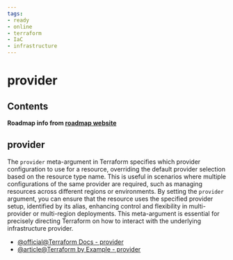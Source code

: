 ```yaml
---
tags:
- ready
- online
- terraform
- IaC
- infrastructure
---
```


# provider

## Contents

__Roadmap info from [roadmap website](https://roadmap.sh/terraform/provider@5FLOFTP_nCa3qi1wbV4qE)__

## provider

The `provider` meta-argument in Terraform specifies which provider configuration to use for a resource, overriding the default provider selection based on the resource type name. This is useful in scenarios where multiple configurations of the same provider are required, such as managing resources across different regions or environments. By setting the `provider` argument, you can ensure that the resource uses the specified provider setup, identified by its alias, enhancing control and flexibility in multi-provider or multi-region deployments. This meta-argument is essential for precisely directing Terraform on how to interact with the underlying infrastructure provider.

* [@official@Terraform Docs - provider](https://developer.hashicorp.com/terraform/language/meta-arguments/resource-provider)
* [@article@Terraform by Example - provider](https://www.terraformbyexample.com/providers/)
